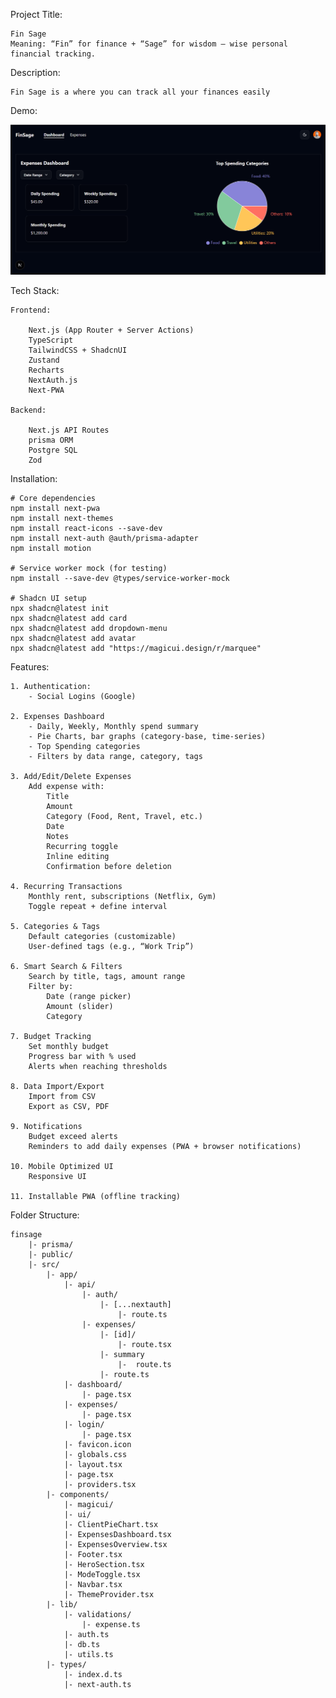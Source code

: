 Project Title:

    Fin Sage
    Meaning: “Fin” for finance + “Sage” for wisdom – wise personal financial tracking.

Description:

    Fin Sage is a where you can track all your finances easily

Demo:

![Home Page Screenshot](/public/finsage-demo.png)

Tech Stack:

    Frontend:
        
        Next.js (App Router + Server Actions)
        TypeScript
        TailwindCSS + ShadcnUI
        Zustand
        Recharts
        NextAuth.js
        Next-PWA

    Backend:

        Next.js API Routes
        prisma ORM
        Postgre SQL
        Zod

Installation:

    # Core dependencies
    npm install next-pwa
    npm install next-themes
    npm install react-icons --save-dev
    npm install next-auth @auth/prisma-adapter
    npm install motion 

    # Service worker mock (for testing)
    npm install --save-dev @types/service-worker-mock

    # Shadcn UI setup
    npx shadcn@latest init
    npx shadcn@latest add card
    npx shadcn@latest add dropdown-menu
    npx shadcn@latest add avatar
    npx shadcn@latest add "https://magicui.design/r/marquee"


Features:

    1. Authentication:
        - Social Logins (Google)

    2. Expenses Dashboard
        - Daily, Weekly, Monthly spend summary
        - Pie Charts, bar graphs (category-base, time-series)
        - Top Spending categories
        - Filters by data range, category, tags

    3. Add/Edit/Delete Expenses
        Add expense with:
            Title
            Amount
            Category (Food, Rent, Travel, etc.)
            Date
            Notes
            Recurring toggle
            Inline editing
            Confirmation before deletion

    4. Recurring Transactions
        Monthly rent, subscriptions (Netflix, Gym)
        Toggle repeat + define interval

    5. Categories & Tags
        Default categories (customizable)
        User-defined tags (e.g., “Work Trip”)

    6. Smart Search & Filters
        Search by title, tags, amount range
        Filter by:
            Date (range picker)
            Amount (slider)
            Category

    7. Budget Tracking
        Set monthly budget
        Progress bar with % used
        Alerts when reaching thresholds

    8. Data Import/Export
        Import from CSV
        Export as CSV, PDF

    9. Notifications
        Budget exceed alerts
        Reminders to add daily expenses (PWA + browser notifications)

    10. Mobile Optimized UI
        Responsive UI

    11. Installable PWA (offline tracking)

Folder Structure:

    finsage
        |- prisma/
        |- public/
        |- src/
            |- app/
                |- api/
                    |- auth/
                        |- [...nextauth]
                            |- route.ts
                    |- expenses/
                        |- [id]/
                            |- route.tsx
                        |- summary
                            |-  route.ts
                        |- route.ts
                |- dashboard/
                    |- page.tsx
                |- expenses/
                    |- page.tsx
                |- login/
                    |- page.tsx
                |- favicon.icon
                |- globals.css
                |- layout.tsx
                |- page.tsx
                |- providers.tsx
            |- components/
                |- magicui/
                |- ui/
                |- ClientPieChart.tsx
                |- ExpensesDashboard.tsx
                |- ExpensesOverview.tsx
                |- Footer.tsx
                |- HeroSection.tsx
                |- ModeToggle.tsx
                |- Navbar.tsx
                |- ThemeProvider.tsx
            |- lib/
                |- validations/
                    |- expense.ts
                |- auth.ts
                |- db.ts
                |- utils.ts
            |- types/
                |- index.d.ts
                |- next-auth.ts